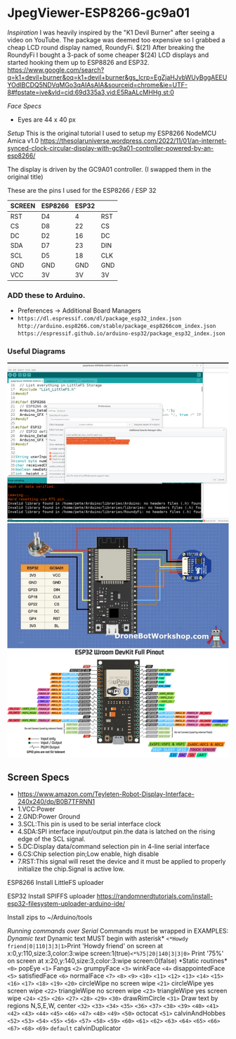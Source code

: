 # JpegViewer-ESP8266-gc9a01

_Inspiration_
I was heavily inspired by the "K1 Devil Burner" after seeing a video on YouTube. The package was deemed too expensive so I grabbed a cheap LCD round display named, RoundyFi. $(21) After breaking the RoundyFi I bought a 3-pack of some cheaper $(24) LCD displays and started hooking them up to ESP8826 and ESP32.
https://www.google.com/search?q=k1+devil+burner&oq=k1+devil+burner&gs_lcrp=EgZjaHJvbWUyBggAEEUYOdIBCDQ5NDVqMGo3qAIAsAIA&sourceid=chrome&ie=UTF-8#fpstate=ive&vld=cid:69d335a3,vid:E5RaALcMHHg,st:0

_Face Specs_

- Eyes are 44 x 40 px

_Setup_
This is the original tutorial I used to setup my ESP8266 NodeMCU Amica v1.0
https://thesolaruniverse.wordpress.com/2022/11/01/an-internet-synced-clock-circular-display-with-gc9a01-controller-powered-by-an-esp8266/

The display is driven by the GC9A01 controller. (I swapped them in the original title)

These are the pins I used for the ESP8266 / ESP 32

| SCREEN | ESP8266 | ESP32 |     |
| ------ | ------- | ----- | --- |
| RST    | D4      | 4     | RST |
| CS     | D8      | 22    | CS  |
| DC     | D2      | 16    | DC  |
| SDA    | D7      | 23    | DIN |
| SCL    | D5      | 18    | CLK |
| GND    | GND     | GND   | GND |
| VCC    | 3V      | 3V    | 3V  |

### ADD these to Arduino.

- Preferences -> Additional Board Managers
- `https://dl.espressif.com/dl/package_esp32_index.json`
  `http://arduino.esp8266.com/stable/package_esp8266com_index.json`
  `https://espressif.github.io/arduino-esp32/package_esp32_index.json`

### Useful Diagrams

![alt text](./ADDITIONAL.png)
![esp32 wiring reference](./ref1.webp)
![esp32 pinouts](./ref2.webp)

## Screen Specs

- https://www.amazon.com/Teyleten-Robot-Display-Interface-240x240/dp/B0B7TFRNN1
- 1.VCC:Power
- 2.GND:Power Ground
- 3.SCL:This pin is used to be serial interface clock
- 4.SDA:SPl interface input/output pin.the data is latched on the rising edge of the SCL signal.
- 5.DC:Display data/command selection pin in 4-line serial interface
- 6.CS:Chip selection pin;Low enable, high disable
- 7.RST:This signal will reset the device and it must be applied to properly initialize the chip.Signal is active low.

ESP8266
Install LittleFS uploader

ESP32
Install SPIFFS uploader
https://randomnerdtutorials.com/install-esp32-filesystem-uploader-arduino-ide/

Install zips to ~/Arduino/tools

_Running commands over Serial_
Commands must be wrapped in <brackets>
EXAMPLES:
_Dynamic text_
Dynamic text MUST begin with asterisk*
`<*Howdy friend|0|110|3|3|1>`Print 'Howdy friend' on screen at x:0,y:110,size:3,color:3:wipe screen:1(true)`<*%75|20|140|3|3|0>` Print '75%' on screen at x:20,y:140,size:3,color:3:wipe screen:0(false)
*Static routines\*
`<0>` popEye
`<1>` Fangs
`<2>` grumpyFace
`<3>` winkFace
`<4>` disappointedFace
`<5>` satisfiedFace
`<6>` normalFace
`<7>`
`<8>`
`<9>`
`<10>`
`<11>`
`<12>`
`<13>`
`<14>`
`<15>`
`<16>`
`<17>`
`<18>`
`<19>`
`<20>` circleWipe no screen wipe
`<21>` circleWipe yes screen wipe
`<22>` triangleWipe no screen wipe
`<23>` triangleWipe yes screen wipe
`<24>`
`<25>`
`<26>`
`<27>`
`<28>`
`<29>`
`<30>` drawRimCircle
`<31>` Draw text by regions N,S,E,W, center
`<32>`
`<33>`
`<34>`
`<35>`
`<36>`
`<37>`
`<38>`
`<39>`
`<40>`
`<41>`
`<42>`
`<43>`
`<44>`
`<45>`
`<46>`
`<47>`
`<48>`
`<49>`
`<50>` octocat
`<51>` calvinAndHobbes
`<52>`
`<53>`
`<54>`
`<55>`
`<56>`
`<57>`
`<58>`
`<59>`
`<60>`
`<61>`
`<62>`
`<63>`
`<64>`
`<65>`
`<66>`
`<67>`
`<68>`
`<69>`
`default` calvinDuplicator
